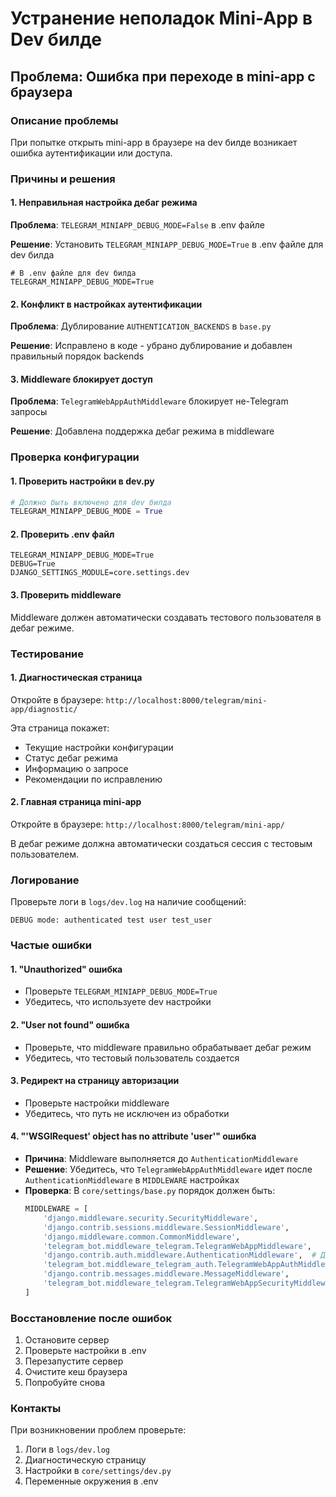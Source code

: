 # Устранение неполадок Mini-App в Dev билде

## Проблема: Ошибка при переходе в mini-app с браузера

### Описание проблемы
При попытке открыть mini-app в браузере на dev билде возникает ошибка аутентификации или доступа.

### Причины и решения

#### 1. Неправильная настройка дебаг режима

**Проблема**: `TELEGRAM_MINIAPP_DEBUG_MODE=False` в .env файле

**Решение**: Установить `TELEGRAM_MINIAPP_DEBUG_MODE=True` в .env файле для dev билда

```env
# В .env файле для dev билда
TELEGRAM_MINIAPP_DEBUG_MODE=True
```

#### 2. Конфликт в настройках аутентификации

**Проблема**: Дублирование `AUTHENTICATION_BACKENDS` в `base.py`

**Решение**: Исправлено в коде - убрано дублирование и добавлен правильный порядок backends

#### 3. Middleware блокирует доступ

**Проблема**: `TelegramWebAppAuthMiddleware` блокирует не-Telegram запросы

**Решение**: Добавлена поддержка дебаг режима в middleware

### Проверка конфигурации

#### 1. Проверить настройки в dev.py
```python
# Должно быть включено для dev билда
TELEGRAM_MINIAPP_DEBUG_MODE = True
```

#### 2. Проверить .env файл
```env
TELEGRAM_MINIAPP_DEBUG_MODE=True
DEBUG=True
DJANGO_SETTINGS_MODULE=core.settings.dev
```

#### 3. Проверить middleware
Middleware должен автоматически создавать тестового пользователя в дебаг режиме.

### Тестирование

#### 1. Диагностическая страница
Откройте в браузере: `http://localhost:8000/telegram/mini-app/diagnostic/`

Эта страница покажет:
- Текущие настройки конфигурации
- Статус дебаг режима
- Информацию о запросе
- Рекомендации по исправлению

#### 2. Главная страница mini-app
Откройте в браузере: `http://localhost:8000/telegram/mini-app/`

В дебаг режиме должна автоматически создаться сессия с тестовым пользователем.

### Логирование

Проверьте логи в `logs/dev.log` на наличие сообщений:
```
DEBUG mode: authenticated test user test_user
```

### Частые ошибки

#### 1. "Unauthorized" ошибка
- Проверьте `TELEGRAM_MINIAPP_DEBUG_MODE=True`
- Убедитесь, что используете dev настройки

#### 2. "User not found" ошибка
- Проверьте, что middleware правильно обрабатывает дебаг режим
- Убедитесь, что тестовый пользователь создается

#### 3. Редирект на страницу авторизации
- Проверьте настройки middleware
- Убедитесь, что путь не исключен из обработки

#### 4. "'WSGIRequest' object has no attribute 'user'" ошибка
- **Причина**: Middleware выполняется до `AuthenticationMiddleware`
- **Решение**: Убедитесь, что `TelegramWebAppAuthMiddleware` идет после `AuthenticationMiddleware` в `MIDDLEWARE` настройках
- **Проверка**: В `core/settings/base.py` порядок должен быть:
  ```python
  MIDDLEWARE = [
      'django.middleware.security.SecurityMiddleware',
      'django.contrib.sessions.middleware.SessionMiddleware',
      'django.middleware.common.CommonMiddleware',
      'telegram_bot.middleware_telegram.TelegramWebAppMiddleware',
      'django.contrib.auth.middleware.AuthenticationMiddleware',  # ДОЛЖЕН БЫТЬ ДО
      'telegram_bot.middleware_telegram_auth.TelegramWebAppAuthMiddleware',  # НАШЕГО MIDDLEWARE
      'django.contrib.messages.middleware.MessageMiddleware',
      'telegram_bot.middleware_telegram.TelegramWebAppSecurityMiddleware',
  ]
  ```

### Восстановление после ошибок

1. Остановите сервер
2. Проверьте настройки в .env
3. Перезапустите сервер
4. Очистите кеш браузера
5. Попробуйте снова

### Контакты

При возникновении проблем проверьте:
1. Логи в `logs/dev.log`
2. Диагностическую страницу
3. Настройки в `core/settings/dev.py`
4. Переменные окружения в .env
